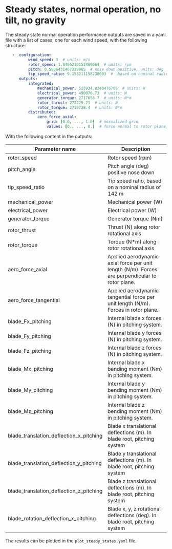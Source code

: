 # Steady states, normal operation, no tilt, no gravity

The steady state normal operation performance outputs are saved in a yaml file with a list of cases, one for each wind speed, with the following structure:

```yaml
   -  configuration:
          wind_speed: 3  # units: m/s
          rotor_speed: 1.8466210153489064  # units: rpm
          pitch: 0.5806431467239905  # nose down positive, units: deg
          tip_speed_ratio: 9.153211158238003  #  based on nominal radius of 142 m
      outputs:
          integrated:
              mechanical_power: 525934.8240476786  # units: W
              electrical_power: 490076.73  # units: W
              generator_torque: 2717658.7  # units: N*m
              rotor_thrust: 272229.21  # units: N
              rotor_torque: 2719728.4  # units: N*m
          distributed:
              aero_force_axial:
                  grid: [0.0, ..., 1.0]  # normalized grid
                  values: [0., ..., 0.]  # force normal to rotor plane, units: N/m
```

With the following content in the outputs:

| Parameter name                          | Description                                                                                     |
| --------------------------------------- | ----------------------------------------------------------------------------------------------- |
| rotor_speed                             | Rotor speed (rpm)                                                                               |
| pitch_angle                             | Pitch angle (deg) positive nose down                                                            |
| tip_speed_ratio                         | Tip speed ratio, based on a nominal radius of 142 m                                             |
| mechanical_power                        | Mechanical power (W)                                                                            |
| electrical_power                        | Electrical power (W)                                                                            |
| generator_torque                        | Generator torque (Nm)                                                                           |
| rotor_thrust                            | Thrust (N) along rotor rotational axis                                                          |
| rotor_torque                            | Torque (N*m) along rotor rotational axis                                                        |
| aero_force_axial                        | Applied aerodynamic axial force per unit length (N/m). Forces are perpendicular to rotor plane. |
| aero_force_tangential                   | Applied aerodynamic tangential force per unit length (N/m). Forces in rotor plane.              |
| blade_Fx_pitching                       | Internal blade x forces (N) in pitching system.                                                 |
| blade_Fy_pitching                       | Internal blade y forces (N) in pitching system.                                                 |
| blade_Fz_pitching                       | Internal blade z forces (N) in pitching system.                                                 |
| blade_Mx_pitching                       | Internal blade x bending moment (Nm) in pitching system.                                        |
| blade_My_pitching                       | Internal blade y bending moment (Nm) in pitching system.                                        |
| blade_Mz_pitching                       | Internal blade z bending moment (Nm) in pitching system.                                        |
| blade_translation_deflection_x_pitching | Blade x translational deflections (m). In blade root, pitching system                           |
| blade_translation_deflection_y_pitching | Blade y translational deflections (m). In blade root, pitching system                           |
| blade_translation_deflection_z_pitching | Blade z translational deflections (m). In blade root, pitching system                           |
| blade_rotation_deflection_x_pitching    | Blade x, y, z rotational deflections (deg). In blade root, pitching system                      |

The results can be plotted in the `plot_steady_states.yaml` file.